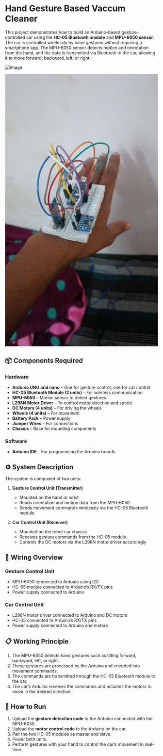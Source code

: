 # Hand Gesture Based Vaccum Cleaner

This project demonstrates how to build an Arduino-based gesture-controlled car using the **HC-05 Bluetooth module** and **MPU-6050 sensor**. The car is controlled wirelessly by hand gestures without requiring a smartphone app. The MPU-6050 sensor detects motion and orientation from the hand, and the data is transmitted via Bluetooth to the car, allowing it to move forward, backward, left, or right.



![Image](https://github.com/user-attachments/assets/618ea5de-96cd-47a9-81e8-e2e332845a8c)

![Tranmitter](https://github.com/shettymahindra-l/Hand_Gesture_Vaccum_Cleaner/blob/3cea71a4cff7c0e1b37e14e832447f6b2c46206b/Hand%20gesture%20transmitter.jpeg)



## 📦 Components Required

### Hardware
- **Arduino UNO and nano** – One for gesture control, one for car control
- **HC-05 Bluetooth Module (2 units)** – For wireless communication
- **MPU-6050** – Motion sensor to detect gestures
- **L298N Motor Driver** – To control motor direction and speed
- **DC Motors (4 units)** – For driving the wheels
- **Wheels (4 units)** – For movement
- **Battery Pack** – Power supply
- **Jumper Wires** – For connections
- **Chassis** – Base for mounting components

### Software
- **Arduino IDE** – For programming the Arduino boards

## ⚙ System Description

The system is composed of two units:

1. **Gesture Control Unit (Transmitter)**
   - Mounted on the hand or wrist
   - Reads orientation and motion data from the MPU-6050
   - Sends movement commands wirelessly via the HC-05 Bluetooth module

2. **Car Control Unit (Receiver)**
   - Mounted on the robot car chassis
   - Receives gesture commands from the HC-05 module
   - Controls the DC motors via the L298N motor driver accordingly

## 🔌 Wiring Overview

### Gesture Control Unit
- MPU-6050 connected to Arduino using I2C
- HC-05 module connected to Arduino’s RX/TX pins
- Power supply connected to Arduino

### Car Control Unit
- L298N motor driver connected to Arduino and DC motors
- HC-05 connected to Arduino’s RX/TX pins
- Power supply connected to Arduino and motors


## 📋 Working Principle

1. The MPU-6050 detects hand gestures such as tilting forward, backward, left, or right.
2. These gestures are processed by the Arduino and encoded into movement commands.
3. The commands are transmitted through the HC-05 Bluetooth module to the car.
4. The car’s Arduino receives the commands and actuates the motors to move in the desired direction.

## 🚀 How to Run

1. Upload the **gesture detection code** to the Arduino connected with the MPU-6050.
2. Upload the **motor control code** to the Arduino on the car.
3. Pair the two HC-05 modules as master and slave.
4. Power both units.
5. Perform gestures with your hand to control the car’s movement in real-time.

